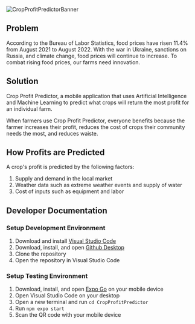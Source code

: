 ![CropProfitPredictorBanner](https://user-images.githubusercontent.com/27981761/211037585-87a5592e-aa48-4ecb-aba5-9de24db47068.png)

## Problem
According to the Bureau of Labor Statistics, food prices have risen 11.4% from August 2021 to August 2022. With the war in Ukraine, sanctions on Russia, and climate change, food prices will continue to increase. To combat rising food prices, our farms need innovation.

## Solution
Crop Profit Predictor, a mobile application that uses Artificial Intelligence and Machine Learning to predict what crops will return the most profit for an individual farm.

When farmers use Crop Profit Predictor, everyone benefits because the farmer increases their profit, reduces the cost of crops their community needs the most, and reduces waiste.

## How Profits are Predicted
A crop's profit is predicted by the following factors:
1. Supply and demand in the local market
2. Weather data such as extreme weather events and supply of water
3. Cost of inputs such as equipment and labor

## Developer Documentation
### Setup Development Environment
1. Download and install [Visual Studio Code](https://code.visualstudio.com/)
2. Download, install, and open [Github Desktop](https://desktop.github.com/)
3. Clone the repository
4. Open the repository in Visual Studio Code
### Setup Testing Environment
1. Download, install, and open [Expo Go](https://expo.dev/client) on your mobile device
2. Open Visual Studio Code on your desktop
3. Open a new terminal and run `cd CropProfitPredictor`
4. Run `npm expo start`
5. Scan the QR code with your mobile device
